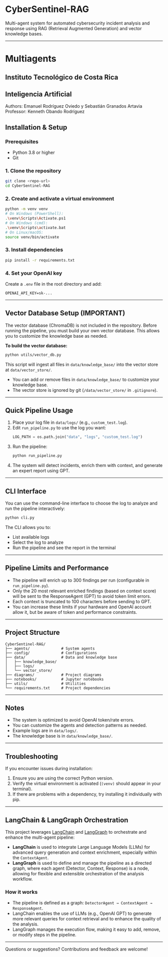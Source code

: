 # CyberSentinel-RAG

Multi-agent system for automated cybersecurity incident analysis and response using RAG (Retrieval Augmented Generation) and vector knowledge bases.

---

# Multiagents

## Instituto Tecnológico de Costa Rica

## Inteligencia Artificial

Authors: Emanuel Rodríguez Oviedo y Sebastián Granados Artavia
Professor: Kenneth Obando Rodríguez

## Installation & Setup

### Prerequisites

- Python 3.8 or higher
- Git

### 1. Clone the repository

```sh
git clone <repo-url>
cd CyberSentinel-RAG
```

### 2. Create and activate a virtual environment

```sh
python -m venv venv
# On Windows (PowerShell):
.\venv\Scripts\Activate.ps1
# On Windows (cmd):
.\venv\Scripts\activate.bat
# On Linux/macOS:
source venv/bin/activate
```

### 3. Install dependencies

```sh
pip install -r requirements.txt
```

### 4. Set your OpenAI key

Create a `.env` file in the root directory and add:

```env
OPENAI_API_KEY=sk-...
```

---

## Vector Database Setup (IMPORTANT)

The vector database (ChromaDB) is not included in the repository. Before running the pipeline, you must build your own vector database. This allows you to customize the knowledge base as needed.

**To build the vector database:**

```sh
python utils/vector_db.py
```

This script will ingest all files in `data/knowledge_base/` into the vector store at `data/vector_store/`.

- You can add or remove files in `data/knowledge_base/` to customize your knowledge base.
- The vector store is ignored by git (`/data/vector_store/` in `.gitignore`).

---

## Quick Pipeline Usage

1. Place your log file in `data/logs/` (e.g., `custom_test.log`).
2. Edit `run_pipeline.py` to use the log you want:
   ```python
   LOG_PATH = os.path.join("data", "logs", "custom_test.log")
   ```
3. Run the pipeline:
   ```sh
   python run_pipeline.py
   ```
4. The system will detect incidents, enrich them with context, and generate an expert report using GPT.

---

## CLI Interface

You can use the command-line interface to choose the log to analyze and run the pipeline interactively:

```sh
python cli.py
```

The CLI allows you to:

- List available logs
- Select the log to analyze
- Run the pipeline and see the report in the terminal

---

## Pipeline Limits and Performance

- The pipeline will enrich up to 300 findings per run (configurable in `run_pipeline.py`).
- Only the 20 most relevant enriched findings (based on context score) will be sent to the ResponseAgent (GPT) to avoid token limit errors.
- Each context is truncated to 100 characters before sending to GPT.
- You can increase these limits if your hardware and OpenAI account allow it, but be aware of token and performance constraints.

---

## Project Structure

```
CyberSentinel-RAG/
├── agents/              # System agents
├── config/              # Configurations
├── data/                # Data and knowledge base
│   ├── knowledge_base/
│   ├── logs/
│   └── vector_store/
├── diagrams/            # Project diagrams
├── notebooks/           # Jupyter notebooks
├── utils/               # Utilities
└── requirements.txt     # Project dependencies
```

---

## Notes

- The system is optimized to avoid OpenAI token/rate errors.
- You can customize the agents and detection patterns as needed.
- Example logs are in `data/logs/`.
- The knowledge base is in `data/knowledge_base/`.

---

## Troubleshooting

If you encounter issues during installation:

1. Ensure you are using the correct Python version.
2. Verify the virtual environment is activated (`(venv)` should appear in your terminal).
3. If there are problems with a dependency, try installing it individually with pip.

---

## LangChain & LangGraph Orchestration

This project leverages [LangChain](https://python.langchain.com/) and [LangGraph](https://langchain-ai.github.io/langgraph/) to orchestrate and enhance the multi-agent pipeline:

- **LangChain** is used to integrate Large Language Models (LLMs) for advanced query generation and context enrichment, especially within the `ContextAgent`.
- **LangGraph** is used to define and manage the pipeline as a directed graph, where each agent (Detector, Context, Response) is a node, allowing for flexible and extensible orchestration of the analysis workflow.

### How it works

- The pipeline is defined as a graph: `DetectorAgent → ContextAgent → ResponseAgent`.
- LangChain enables the use of LLMs (e.g., OpenAI GPT) to generate more relevant queries for context retrieval and to enhance the quality of the analysis.
- LangGraph manages the execution flow, making it easy to add, remove, or modify steps in the pipeline.

---

Questions or suggestions? Contributions and feedback are welcome!
